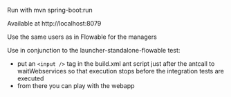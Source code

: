 Run with mvn spring-boot:run

Available at http://localhost:8079

Use the same users as in Flowable for the managers

Use in conjunction to the launcher-standalone-flowable test:
 - put an `<input />` tag in the build.xml ant script just after the antcall to waitWebservices so that execution stops before the integration tests are executed
 - from there you can play with the webapp
